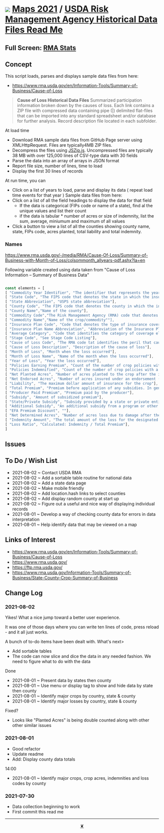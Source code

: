 # [![](https://theo-armour.github.io/maps-2021/lib/assets/icons/mark-github.svg )](https://github.com/theo-armour/maps-2021/tree/main/sandbox/rma-stats "Source code on GitHub" ) [Maps 2021]( https://theo-armour.github.io/maps-2021/ "Home page" ) / [USDA Risk Management Agency Historical Data Files Read Me]( https://theo-armour.github.io/maps-2021/#sandbox/rma-stats/README.md)


<!--@@@
<div class=iframe-resize ><iframe src=https://theo-armour.github.io/maps-2021/sandbox/rma-stats/ height=100% width=100% ></iframe></div>
_"RMA Stats" in a resizable window. One finger to rotate. Two to zoom._
@@@-->


## Full Screen: [RMA Stats]( https://theo-armour.github.io/maps-2021/sandbox/rma-stats/ )


## Concept

This script loads, parses and displays sample data files from here:

* https://www.rma.usda.gov/en/Information-Tools/Summary-of-Business/Cause-of-Loss

><b>Cause of Loss Historical Data Files</b>
>Summarized participation information broken down by the causes of loss. Each link contains a ZIP file with compressed data containing pipe (|) delimited flat-files that can be imported into any standard spreadsheet and/or database for further analysis. Record description file located in each subfolder.

At load time

* Download RMA sample data files from GitHub Page server using XMLHttpRequest. Files are typically4MB ZIP files.
* Decompress the files using [JSZip.js]( https://stuk.github.io/jszip/ ). Uncompressed files are typically 38 MB with over 125,000 lines of CSV-type data with 30 fields
* Parse the data into an array of arrays in JSON format
* Report file size, number of lines, time to load
* Display the first 30 lines of records

At run time, you can

* Click on a list of years to load, parse and display its data ( repeat load time events for that year )
Sample data files from here:
* Click on a list of all the field headings to display the data for that field
	* If the data is categorical (FIPs code or name of a state), find al the unique values and list their count
	* if the data is tabular * number of acres or size of indemnity, list the sum, average, miniumum and maximum of all values
* Click a button to view a list of all the counties showing county name, state, FIPs code, acres planted, total liability and total indemnity.

### Names

https://www.rma.usda.gov/-/media/RMA/Cause-Of-Loss/Summary-of-Business-with-Month-of-Loss/colsommonth_allyears-pdf.ashx?la=en

Following variable created using data taken from "Cause of Loss Information – Summary of Business Data"

``` JavaScript

const elements = [
[ "Commodity Year Identifier", "The identifier that represents the year in which the crop commodity is normally harvested and indicates the policy year for which coverage was provided"],
[ "State Code", "The FIPS code that denotes the state in which the insured farm is located"],
[ "State Abbreviation", "USPS state abbreviation"],
[ "County Code", "The FIPS code that denotes the county in which the insured farm is located"],
[ "County Name","Name of the county"],
[ "Commodity Code","The Risk Management Agency (RMA) code that denotes the crop/commodity for which the policy is issued"],
[ "Commodity Name","Name of the crop/commodity""],
[ "Insurance Plan Code", "Code that denotes the type of insurance coverage is selected for the insured crop (e.g.APH, Revenue, Dollar, etc.)"],
[ "Insurance Plan Name Abbreviation", "Abbreviation of the Insurance Plan Name"],
[ "Average Category", "Code that identifies the category of coverage elected :A = Buyup ; C = CAT ; E = Existing Coverage Policy ; L = Limited Coverage""],
[ "Stage Code", "See Stage Code Listing"],
[ "Cause of Loss Code", "The RMA code tat identifies the peril that caused the loss on the crop"],
[ "Cause of Loss Description", "Description of the cause of loss"],
[ "Month of Loss", "Month when the loss occurred"],
[ "Month of Loss Name", "Name of the month when the loss occurred"],
[ "Year of Loss", "Year the loss occurred"],
[ "Policies Earning Premium", "Count of the number of crop policies with premium NOTE : Not available for years prior to 1989"],
[ "Policies Indemnified", "Count of the number of crop policies with a reported loss"],
[ "Net Planted Acres", "Number of acres planted to the crop after the insured’s share is applied"],
[ "Net Endorsed Acres", "Number of acres insured under an endorsement (e.g. SCO, STAX, Margin Protction)"],
[ "Liability", "The maximum dollar amount of insurance for the crop"],
[ "Total Premium", "Premium before application of any subsidies. In general, the base premium rates times liability (Also called the base premium)"],
[ "Producer Paid Premium", "Premium paid by the producer"],
[ "Subsidy", "Amount of subsidized premium"],
[ "State/Private Subsidy", "Subsidy provided by a state or private entity"],
[ "Additional Subsidy", "An additional subsidy from a program or other process. 2021 Additional subsidy represents Pandemic Cover Crop Program amount"],
[ "EFA Premium Discount", ""],
[ "Net Determined Acres", "Number of acres loss due to damage after the insured’s share is applied"],
[ "Indemnity Amount", "The total amount of the loss for the designated peril"],
[ "Loss Ratio", "Calculated: Indemnity / Total Premium"],
]

```

## Issues


## To Do / Wish List

* 2021-08-02 ~ Contact USDA RMA
* 2021-08-02 ~ Add a sortable table routine for national data
* 2021-08-02 ~ Add a state data page
* 2021-08-02 ~ Make mobile friendly
* 2021-08-02 ~ Add location.hash links to select counties
* 2021-08-02 ~ Add display random county at start up
* 2021-08-02 ~ Figure out a useful and nice way of displaying individual records
* 2021-08-01 ~ Develop a way of checking county data for errors in data interpretation
* 2021-08-01 ~ Help identify data that may be viewed on a map


## Links of Interest

* https://www.rma.usda.gov/en/Information-Tools/Summary-of-Business/Cause-of-Loss
* https://www.rma.usda.gov/
* https://ftp.rma.usda.gov/
* https://www.rma.usda.gov/Information-Tools/Summary-of-Business/State-County-Crop-Summary-of-Business


## Change Log

### 2021-08-02

Yikes! What a nice jump toward a better user experience.

It was one of those days where you can write ten lines of code, press reload - and it all just works.

A bunch of to-do items have been dealt with. What's next>

* Add sortable tables
* The code can now slice and dice the data in any needed fashion. We need to figure what to do with the data


Done

* 2021-08-01 ~ Present data by states then county
* 2021-08-01 ~ Use menu or display tag to show and hide data by state then county
* 2021-08-01 ~ Identify major crops by country, state & county
* 2021-08-01 ~ Identify major losses by country, state & county

Fixed?

* Looks like "Planted Acres" is being double counted along with other other similar issues

### 2021-08-01

* Good refactor
* Update readme
* Add: Display county data totals

14:00

* 2021-08-01 ~ Identify major crops, crop acres, indemnities and loss codes by county

### 2021-07-30

* Data collection beginning to work
* First commit this read me


***

<center title="Hello! Click me to go up to the top" ><a class=aDingbat href=javascript:window.scrollTo(0,0);> ❦ </a></center>
